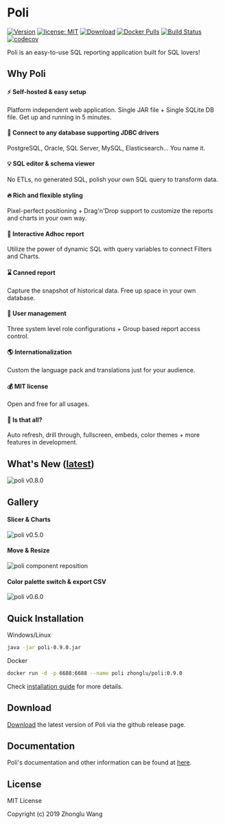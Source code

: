 # **Poli**

[![Version](https://img.shields.io/badge/Version-0.9.0-0065FF.svg)](#)
[![license: MIT](https://img.shields.io/badge/license-MIT-FF5630.svg)](https://opensource.org/licenses/MIT)
[![Download](https://img.shields.io/github/downloads/shzlw/poli/total.svg?color=6554C0)](https://github.com/shzlw/poli/releases)
[![Docker Pulls](https://img.shields.io/docker/pulls/zhonglu/poli.svg)](https://cloud.docker.com/u/zhonglu/repository/docker/zhonglu/poli)
[![Build Status](https://travis-ci.org/shzlw/poli.svg?branch=master)](https://travis-ci.org/shzlw/poli)
[![codecov](https://codecov.io/gh/shzlw/poli/branch/master/graph/badge.svg)](https://codecov.io/gh/shzlw/poli)

Poli is an easy-to-use SQL reporting application built for SQL lovers!

## Why Poli

#### :zap: Self-hosted & easy setup
Platform independent web application. Single JAR file + Single SQLite DB file. Get up and running in 5 minutes.
#### :muscle: Connect to any database supporting JDBC drivers
PostgreSQL, Oracle, SQL Server, MySQL, Elasticsearch... You name it.
#### :bulb: SQL editor & schema viewer
No ETLs, no generated SQL, polish your own SQL query to transform data.
#### :fire: Rich and flexible styling
Pixel-perfect positioning + Drag'n'Drop support to customize the reports and charts in your own way.
#### :bookmark_tabs: Interactive Adhoc report
Utilize the power of dynamic SQL with query variables to connect Filters and Charts.
#### :hourglass: Canned report
Capture the snapshot of historical data. Free up space in your own database.
#### :santa: User management
Three system level role configurations + Group based report access control.
#### :earth_americas: Internationalization
Custom the language pack and translations just for your audience.
#### :moneybag: MIT license
Open and free for all usages.
#### :gem: Is that all?
Auto refresh, drill through, fullscreen, embeds, color themes + more features in development.

## What's New ([latest](https://shzlw.github.io/poli/#/change-logs))


![poli v0.8.0](http://66.228.42.235:8080/image-0.8.0/bob_glass_en.jpg)

## Gallery

#### Slicer & Charts

![poli v0.5.0](http://66.228.42.235:8080/slicer.gif)

#### Move & Resize

![poli component reposition](http://66.228.42.235:8080/move.gif)

#### Color palette switch & export CSV

![poli v0.6.0](http://66.228.42.235:8080/v0.6.0_new.gif)

## Quick Installation

Windows/Linux

```sh
java -jar poli-0.9.0.jar
```

Docker

```sh
docker run -d -p 6688:6688 --name poli zhonglu/poli:0.9.0
```

Check [installation guide](https://shzlw.github.io/poli/#/installation) for more details.

## Download

[Download](https://github.com/shzlw/poli/releases) the latest version of Poli via the github release page.

## Documentation

Poli's documentation and other information can be found at [here](https://shzlw.github.io/poli/).

## License

MIT License

Copyright (c) 2019 Zhonglu Wang